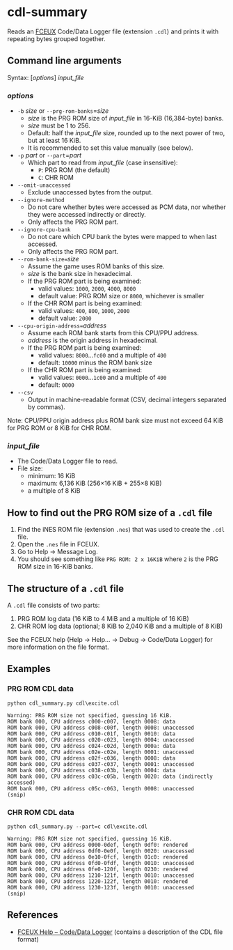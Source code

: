 # cdl-summary
Reads an [FCEUX](http://www.fceux.com) Code/Data Logger file (extension `.cdl`) and prints it with repeating bytes grouped together.

## Command line arguments

Syntax: [*options*] *input_file*

### *options*
* `-b` *size* or `--prg-rom-banks`=*size*
  * *size* is the PRG ROM size of *input_file* in 16-KiB (16,384-byte) banks.
  * *size* must be 1 to 256.
  * Default: half the *input_file* size, rounded up to the next power of two, but at least 16 KiB.
  * It is recommended to set this value manually (see below).
* `-p` *part* or `--part`=*part*
  * Which part to read from *input_file* (case insensitive):
    * `P`: PRG ROM (the default)
    * `C`: CHR ROM
* `--omit-unaccessed`
  * Exclude unaccessed bytes from the output.
* `--ignore-method`
  * Do not care whether bytes were accessed as PCM data, nor whether they were accessed indirectly or directly.
  * Only affects the PRG ROM part.
* `--ignore-cpu-bank`
  * Do not care which CPU bank the bytes were mapped to when last accessed.
  * Only affects the PRG ROM part.
* `--rom-bank-size=`*size*
  * Assume the game uses ROM banks of this size.
  * *size* is the bank size in hexadecimal.
  * If the PRG ROM part is being examined:
    * valid values: `1000`, `2000`, `4000`, `8000`
    * default value: PRG ROM size or `8000`, whichever is smaller
  * If the CHR ROM part is being examined:
    * valid values: `400`, `800`, `1000`, `2000`
    * default value: `2000`
* `--cpu-origin-address=`*address*
  * Assume each ROM bank starts from this CPU/PPU address.
  * *address* is the origin address in hexadecimal.
  * If the PRG ROM part is being examined:
    * valid values: `8000`&hellip;`fc00` and a multiple of `400`
    * default: `10000` minus the ROM bank size
  * If the CHR ROM part is being examined:
    * valid values: `0000`&hellip;`1c00` and a multiple of `400`
    * default: `0000`
* `--csv`
  * Output in machine-readable format (CSV, decimal integers separated by commas).

Note: CPU/PPU origin address plus ROM bank size must not exceed 64 KiB for PRG ROM or 8 KiB for CHR ROM.

### *input_file*
  * The Code/Data Logger file to read.
  * File size:
    * minimum: 16 KiB
    * maximum: 6,136 KiB (256&times;16 KiB + 255&times;8 KiB)
    * a multiple of 8 KiB

## How to find out the PRG ROM size of a `.cdl` file
1. Find the iNES ROM file (extension `.nes`) that was used to create the `.cdl` file.
1. Open the `.nes` file in FCEUX.
1. Go to Help &rarr; Message Log.
1. You should see something like `PRG ROM: 2 x 16KiB` where `2` is the PRG ROM size in 16-KiB banks.

## The structure of a `.cdl` file
A `.cdl` file consists of two parts:
1. PRG ROM log data (16 KiB to 4 MiB and a multiple of 16 KiB)
1. CHR ROM log data (optional; 8 KiB to 2,040 KiB and a multiple of 8 KiB)

See the FCEUX help (Help &rarr; Help&hellip; &rarr; Debug &rarr; Code/Data Logger) for more information on the file format.

## Examples

### PRG ROM CDL data
```
python cdl_summary.py cdl\excite.cdl

Warning: PRG ROM size not specified, guessing 16 KiB.
ROM bank 000, CPU address c000-c007, length 0008: data
ROM bank 000, CPU address c008-c00f, length 0008: unaccessed
ROM bank 000, CPU address c010-c01f, length 0010: data
ROM bank 000, CPU address c020-c023, length 0004: unaccessed
ROM bank 000, CPU address c024-c02d, length 000a: data
ROM bank 000, CPU address c02e-c02e, length 0001: unaccessed
ROM bank 000, CPU address c02f-c036, length 0008: data
ROM bank 000, CPU address c037-c037, length 0001: unaccessed
ROM bank 000, CPU address c038-c03b, length 0004: data
ROM bank 000, CPU address c03c-c05b, length 0020: data (indirectly accessed)
ROM bank 000, CPU address c05c-c063, length 0008: unaccessed
(snip)
```

### CHR ROM CDL data
```
python cdl_summary.py --part=c cdl\excite.cdl

Warning: PRG ROM size not specified, guessing 16 KiB.
ROM bank 000, CPU address 0000-0def, length 0df0: rendered
ROM bank 000, CPU address 0df0-0e0f, length 0020: unaccessed
ROM bank 000, CPU address 0e10-0fcf, length 01c0: rendered
ROM bank 000, CPU address 0fd0-0fdf, length 0010: unaccessed
ROM bank 000, CPU address 0fe0-120f, length 0230: rendered
ROM bank 000, CPU address 1210-121f, length 0010: unaccessed
ROM bank 000, CPU address 1220-122f, length 0010: rendered
ROM bank 000, CPU address 1230-123f, length 0010: unaccessed
(snip)
```

## References
* [FCEUX Help &ndash; Code/Data Logger](http://www.fceux.com/web/help/fceux.html?CodeDataLogger.html) (contains a description of the CDL file format)

